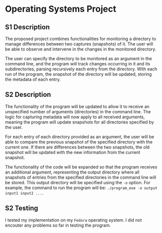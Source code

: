# **Operating Systems Project**

## S1 Description

  The proposed project combines functionalities for monitoring a directory to manage 
differences between two captures (snapshots) of it. The user will be able to observe and intervene 
in the changes in the monitored directory.

  The user can specify the directory to be monitored as an argument in the command 
line, and the program will track changes occurring in it and its subdirectories, parsing recursively each 
entry from the directory. With each run of the program, the snapshot of the directory will be updated, 
storing the metadata of each entry.

## S2 Description

  The functionality of the program will be updated to allow it to receive an unspecified number of 
arguments (directories) in the command line. The logic for capturing metadata will now apply to all received 
arguments, meaning the program will update snapshots for all directories specified by the user.

  For each entry of each directory provided as an argument, the user will be able to compare the previous snapshot 
of the specified directory with the current one. If there are differences between the two snapshots, the old
snapshot will be updated with the new information from the current snapshot.

  The functionality of the code will be expanded so that the program receives an additional argument, representing 
the output directory where all snapshots of entries from the specified directories in the command line will be stored. 
This output directory will be specified using the `-o` option. 
For example, the command to run the program will be:   `./program_exe -o output input1 input2 ...`.

## S2 Testing

I tested my implementation on my `Fedora` operating system. I did not encouter any problems so far in testing the program.
